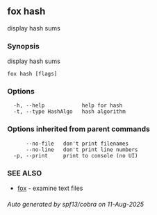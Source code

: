## fox hash

display hash sums

### Synopsis

display hash sums

```
fox hash [flags]
```

### Options

```
  -h, --help            help for hash
  -t, --type HashAlgo   hash algorithm
```

### Options inherited from parent commands

```
      --no-file   don't print filenames
      --no-line   don't print line numbers
  -p, --print     print to console (no UI)
```

### SEE ALSO

* [fox](fox.md)	 - examine text files

###### Auto generated by spf13/cobra on 11-Aug-2025
